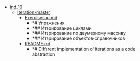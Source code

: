- <a href = "F:\Node_projects\Node_Way\Education\TSH_video\Timur_Video_JS\ind_10\cat.ind_10\dir.ind_10.md">ind_10</a>
    - <a href = "F:\Node_projects\Node_Way\Education\TSH_video\Timur_Video_JS\ind_10\Iteration-master\cat.Iteration-master\dir.Iteration-master.md">Iteration-master</a>
        - <a href = "F:\Node_projects\Node_Way\Education\TSH_video\Timur_Video_JS\ind_10\Iteration-master\Exercises.ru.md">Exercises.ru.md</a>
            - *# Упражнения
            - *## Итерирование циклами
            - *## Итерирование по двумерному массиву
            - *## Итерирование объектов-справочников
        - <a href = "F:\Node_projects\Node_Way\Education\TSH_video\Timur_Video_JS\ind_10\Iteration-master\README.md">README.md</a>
            - *# Different implementation of iterations as a code abstraction
    
